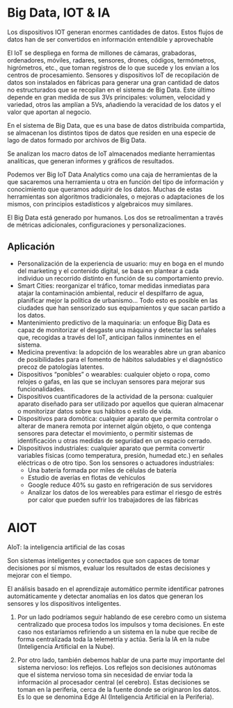 # Big Data, IOT & IA

Los dispositivos IOT generan enormes cantidades de datos. Estos flujos de datos han de ser convertidos en información entendible y aprovechable

El IoT se despliega en forma de millones de cámaras, grabadoras, ordenadores, móviles, radares, sensores, drones, códigos, termómetros, higrómetros, etc., que toman registros de lo que sucede y los envían a los centros de procesamiento.
Sensores y dispositivos IoT de recopilación de datos son instalados en fábricas para generar una gran cantidad de datos no estructurados que se recopilan en el sistema de Big Data. Este último depende en gran medida de sus 3Vs principales: volumen, velocidad y variedad, otros las amplían a 5Vs, añadiendo la veracidad de los datos y el valor que aportan al negocio.

En el sistema de Big Data, que es una base de datos distribuida compartida, se almacenan los distintos tipos de datos que residen en una especie de lago de datos formado por archivos de Big Data.

Se analizan los macro datos de IoT almacenados mediante herramientas analíticas, que generan informes y gráficos de resultados.

Podemos ver Big IoT Data Analytics como una caja de herramientas de la que sacaremos una herramienta u otra en función del tipo de información y conocimiento que queramos adquirir de los datos. Muchas de estas herramientas son algoritmos tradicionales, o mejoras o adaptaciones de los mismos, con principios estadísticos y algebraicos muy similares. 


El Big Data está generado por humanos. Los dos se retroalimentan a través de métricas adicionales, configuraciones y personalizaciones.

## Aplicación 

* Personalización de la experiencia de usuario: muy en boga en el mundo del marketing y el contenido digital, se basa en plantear a cada individuo un recorrido distinto en función de su comportamiento previo.
* Smart Cities: reorganizar el tráfico, tomar medidas inmediatas para atajar la contaminación ambiental, reducir el despilfarro de agua, planificar mejor la política de urbanismo… Todo esto es posible en las ciudades que han sensorizado sus equipamientos y que sacan partido a los datos.
* Mantenimiento predictivo de la maquinaria: un enfoque Big Data es capaz de monitorizar el desgaste una máquina y detectar las señales que, recogidas a través del IoT, anticipan fallos inminentes en el sistema.
* Medicina preventiva: la adopción de los wearables abre un gran abanico de posibilidades para el fomento de hábitos saludables y el diagnóstico precoz de patologías latentes.
* Dispositivos “ponibles” o wearables: cualquier objeto o ropa, como relojes o gafas, en las que se incluyan sensores para mejorar sus funcionalidades.
* Dispositivos cuantificadores de la actividad de la persona: cualquier aparato diseñado para ser utilizado por aquellos que quieran almacenar o monitorizar datos sobre sus hábitos o estilo de vida.
* Dispositivos para domótica: cualquier aparato que permita controlar o alterar de manera remota por internet algún objeto, o que contenga sensores para detectar el movimiento, o permitir sistemas de identificación u otras medidas de seguridad en un espacio cerrado.
* Dispositivos industriales: cualquier aparato que permita convertir variables físicas (como temperatura, presión, humedad etc.) en señales eléctricas o de otro tipo. Son los sensores o actuadores industriales:
    * Una batería formada por miles de células de batería
    * Estudio de averías en flotas de vehículos 
    * Google reduce 40% su gasto en refrigeración de sus servidores
    * Analizar los datos de los wereables para estimar el riesgo de estrés por calor que pueden sufrir los trabajadores de las fábricas


# AIOT

AIoT: la inteligencia artificial de las cosas

Son sistemas inteligentes y conectados que son capaces de tomar decisiones por sí mismos, evaluar los resultados de estas decisiones y mejorar con el tiempo.

El análisis basado en el aprendizaje automático permite identificar patrones automáticamente y detectar anomalías en los datos que generan los sensores y los dispositivos inteligentes.

1. Por un lado podríamos seguir hablando de ese cerebro como un sistema centralizado que procesa todos los impulsos y toma decisiones. En este caso nos estaríamos refiriendo a un sistema en la nube que recibe de forma centralizada toda la telemetría y actúa. Sería la IA en la nube (Inteligencia Artificial en la Nube).

2. Por otro lado, también debemos hablar de una parte muy importante del sistema nervioso: los reflejos. Los reflejos son decisiones autónomas que el sistema nervioso toma sin necesidad de enviar toda la información al procesador central (el cerebro). Estas decisiones se toman en la periferia, cerca de la fuente donde se originaron los datos. Es lo que se denomina Edge AI (Inteligencia Artificial en la Periferia).

